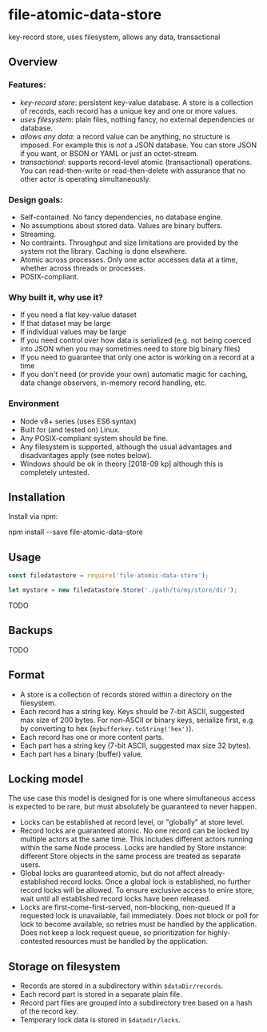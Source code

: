 # file-atomic-data-store

key-record store, uses filesystem, allows any data, transactional

## Overview

### Features:
* *key-record store*: persistent key-value database. A store is a collection of records, each record has a unique key and one or more values.
* *uses filesystem*: plain files, nothing fancy, no external dependencies or database.
* *allows any data*: a record value can be anything, no structure is imposed. For example this is _not_ a JSON database. You can store JSON if you want, or BSON or YAML or just an octet-stream.
* *transactional*: supports record-level atomic (transactional) operations. You can read-then-write or read-then-delete with assurance that no other actor is operating simultaneously.

### Design goals:
* Self-contained. No fancy dependencies, no database engine.
* No assumptions about stored data. Values are binary buffers.
* Streaming.
* No contraints. Throughput and size limitations are provided by the system not the library. Caching is done elsewhere.
* Atomic across processes. Only one actor accesses data at a time, whether across threads or processes.
* POSIX-compliant.

### Why built it, why use it?

* If you need a flat key-value dataset
* If that dataset may be large
* If individual values may be large
* If you need control over how data is serialized (e.g. not being coerced into JSON when you may sometimes need to store big binary files)
* If you need to guarantee that only one actor is working on a record at a time
* If you don't need (or provide your own) automatic magic for caching, data change observers, in-memory record handling, etc.

### Environment

* Node v8+ series (uses ES6 syntax)
* Built for (and tested on) Linux.
* Any POSIX-compliant system should be fine.
* Any filesystem is supported, although the usual advantages and disadvantages apply (see notes below).
* Windows should be ok in theory [2018-09 kp] although this is completely untested.

## Installation

Install via npm:

 npm install --save file-atomic-data-store

## Usage

```javascript
const filedatastore = require('file-atomic-data-store');

let mystore = new filedatastore.Store('./path/to/my/store/dir');

```

TODO

## Backups

TODO

## Format

* A store is a collection of records stored within a directory on the filesystem.
* Each record has a string key.
Keys should be 7-bit ASCII, suggested max size of 200 bytes.
For non-ASCII or binary keys, serialize first, e.g. by converting to hex (`mybufferkey.toString('hex')`).
* Each record has one or more content parts.
* Each part has a string key (7-bit ASCII, suggested max size 32 bytes).
* Each part has a binary (buffer) value.

## Locking model

The use case this model is designed for is one where simultaneous access is expected to be rare, but must absolutely be guaranteed to never happen.

* Locks can be established at record level, or "globally" at store level.
* Record locks are guaranteed atomic.
No one record can be locked by multiple actors at the same time.
This includes different actors running within the same Node process.
Locks are handled by Store instance: different Store objects in the same process are treated as separate users.
* Global locks are guaranteed atomic, but do not affect already-established record locks.
Once a global lock is established, no further record locks will be allowed.
To ensure exclusive access to enire store, wait until all established record locks have been released.
* Locks are first-come-first-served, non-blocking, non-queued
If a requested lock is unavailable, fail immediately.
Does not block or poll for lock to become available, so retries must be handled by the application.
Does not keep a lock request queue, so prioritization for highly-contested resources must be handled by the application.

## Storage on filesystem

* Records are stored in a subdirectory within `$dataDir/records`.
* Each record part is stored in a separate plain file.
* Record part files are grouped into a subdirectory tree based on a hash of the record key.
* Temporary lock data is stored in `$datadir/locks`.

